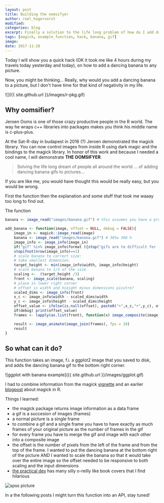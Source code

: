 ```yaml
---
layout: post
title: Building the oomsifyer
author: roel_hogervorst
modified: 
categories: blog
excerpt: Finally a solution to the life long problem of how do I add dancing banana gifs to my pictures. 
tags: [magick, example_function, hack, banana, gif]
image:
date: 2017-11-28
---
```


Today I will show you a quick hack (OK it took me like 4 hours during my travels today yesterday and today),
on how to add a dancing banana to any picture.

Now, you might be thinking... Really, why would you add a dancing banana to
a picture, but I don't have time for that kind of negativity in my life.

![]({{ site.github.url }}/images/r-pkg.gif)

## Why oomsifier?
Jeroen Ooms is one of those crazy productive people in the R world. The way he
wraps c++ libraries into packages makes you think his middle name is c-plus-plus.

At the Sat-R-day in budapest in 2016 (?) Jeroen demonstrated the magick library. 
You can now control images from inside R using dark magic and the bindings to
 the magick library. In honor of this work and because I needed a cool name,
I will demonstrate **THE OOMSIFYER**.

> Solving the life long dream of people all around the world ... of adding dancing banana gifs to pictures...

If you are like me, you would have thought this would be really easy, but you would be wrong.

First the function then the explanation and some stuff that took me waaay too long
to find out.

The function

```r
banana <- image_read("images/banana.gif") # this assumes you have a project with the folder /images/ inside.

add_banana <- function(image, offset = NULL, debug = FALSE){
    image_in <- magick::image_read(image)
    banana <- image_read("images/banana.gif") # 365w 360 h
    image_info <- image_info(image_in)
    if("gif" %in% image_info$format ){stop("gifs are to difficult for  me now")}
    stopifnot(nrow(image_info)==1)
    # scale banana to correct size:
    # take smallest dimension.
    target_height <- min(image_info$width, image_info$height)
    # scale banana to 1/3 of the size
    scaling <-  (target_height /3)
    front <- image_scale(banana, scaling)
    # place in lower right corner
    # offset is width and hieight minus dimensions picutre?
    scaled_dims <- image_info(front)
    x_c <- image_info$width - scaled_dims$width
    y_c <- image_info$height - scaled_dims$height
    offset_value <- ifelse(is.null(offset), paste0("+",x_c,"+",y_c), offset)
    if(debug) print(offset_value)
    frames <- lapply(as.list(front), function(x) image_composite(image_in, x, offset = offset_value))

    result <- image_animate(image_join(frames), fps = 10)
    result
}
```

## So what can it do?

This function takes an image, f.i. a ggplot2 image that you saved to disk, and adds the dancing banana gif to the bottom right corner. 

![ggplot with banana example]({{ site.github.url }}/images/ggplot.gif)

I had to combine information from the magick [vignette](https://cran.r-project.org/web/packages/magick/vignettes/intro.html#animation)  and an earlier [blogpost](https://ropensci.org/blog/2016/08/23/z-magick-release/) about magick in R. 

Things I learned:

* the magick package returns image information as a data frame
* a gif is a succesion of images (frames)
* a normal picture is a single frame
* to combine a gif and a single frame you have to have exactly as much frames of your original picture as the number of frames in the gif
* for every frame you have to merge the gif and image with each other into a composite image
* the offset is the number of pixels from the left of the frame and from the top of the frame. I wanted to put the dancing banana at the bottom right of the picture AND I wanted to scale the banana so that it would take over the entire image so the offset needed to be responsive to both scaling and the input dimensions
* [the practical dev](https://twitter.com/ThePracticalDev) has many silly o-reilly like book covers that I find hilarious


![spss picture]({{site.github.url}}/images/spss.gif)


In a the following posts I might turn this function into an API, stay tuned!